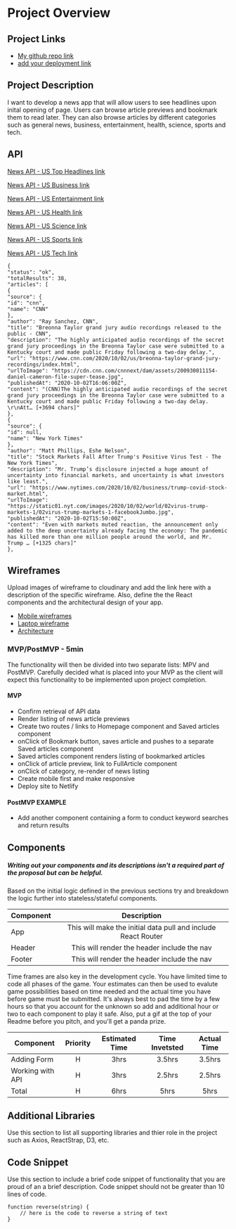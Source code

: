 # Project Overview

## Project Links

- [My github repo link](https://github.com/kimrass14/project2-react)
- [add your deployment link]()

## Project Description

I want to develop a news app that will allow users to see headlines upon inital opening of page. Users can browse article previews and bookmark them to read later. They can also browse articles by different categories such as general news, business, entertainment, health, science, sports and tech.

## API

[News API - US Top Headlines link](https://newsapi.org/v2/top-headlines?country=us&apiKey=55b8ac4b6e5941b4b92ffeaa3700fe53)

[News API - US Business link](https://newsapi.org/v2/top-headlines?country=us&category=business&apiKey=55b8ac4b6e5941b4b92ffeaa3700fe53)

[News API - US Entertainment link](https://newsapi.org/v2/top-headlines?country=us&category=entertainment&apiKey=55b8ac4b6e5941b4b92ffeaa3700fe53)

[News API - US Health link](https://newsapi.org/v2/top-headlines?country=us&category=health&apiKey=55b8ac4b6e5941b4b92ffeaa3700fe53)

[News API - US Science link](https://newsapi.org/v2/top-headlines?country=us&category=science&apiKey=55b8ac4b6e5941b4b92ffeaa3700fe53)

[News API - US Sports link](https://newsapi.org/v2/top-headlines?country=us&category=sports&apiKey=55b8ac4b6e5941b4b92ffeaa3700fe53)

[News API - US Tech link](https://newsapi.org/v2/top-headlines?country=us&category=technology&apiKey=55b8ac4b6e5941b4b92ffeaa3700fe53)

```
{
"status": "ok",
"totalResults": 38,
"articles": [
{
"source": {
"id": "cnn",
"name": "CNN"
},
"author": "Ray Sanchez, CNN",
"title": "Breonna Taylor grand jury audio recordings released to the public - CNN",
"description": "The highly anticipated audio recordings of the secret grand jury proceedings in the Breonna Taylor case were submitted to a Kentucky court and made public Friday following a two-day delay.",
"url": "https://www.cnn.com/2020/10/02/us/breonna-taylor-grand-jury-recordings/index.html",
"urlToImage": "https://cdn.cnn.com/cnnnext/dam/assets/200930011154-daniel-cameron-file-super-tease.jpg",
"publishedAt": "2020-10-02T16:06:00Z",
"content": "(CNN)The highly anticipated audio recordings of the secret grand jury proceedings in the Breonna Taylor case were submitted to a Kentucky court and made public Friday following a two-day delay. \r\nAtt… [+3694 chars]"
},
{
"source": {
"id": null,
"name": "New York Times"
},
"author": "Matt Phillips, Eshe Nelson",
"title": "Stock Markets Fall After Trump's Positive Virus Test - The New York Times",
"description": "Mr. Trump’s disclosure injected a huge amount of uncertainty into financial markets, and uncertainty is what investors like least.",
"url": "https://www.nytimes.com/2020/10/02/business/trump-covid-stock-market.html",
"urlToImage": "https://static01.nyt.com/images/2020/10/02/world/02virus-trump-markets-1/02virus-trump-markets-1-facebookJumbo.jpg",
"publishedAt": "2020-10-02T15:50:00Z",
"content": "Even with markets muted reaction, the announcement only added to the deep uncertainty already facing the economy: The pandemic has killed more than one million people around the world, and Mr. Trump … [+1325 chars]"
},
```


## Wireframes

Upload images of wireframe to cloudinary and add the link here with a description of the specific wireframe. Also, define the the React components and the architectural design of your app.

- [Mobile wireframes](https://res.cloudinary.com/dzxytz23k/image/upload/v1601663309/SEI%20-%20Project%202/IMG-3794_so8m9z.jpg)
- [Laptop wireframe](https://res.cloudinary.com/dzxytz23k/image/upload/v1601663309/SEI%20-%20Project%202/IMG-3795_idmfjl.jpg)
- [Architecture](https://docs.google.com/drawings/d/1pzxqIVePfGaewHMTGc26Aj93EXsJi5kyexUHAKjm7Bk/edit?usp=sharing)


### MVP/PostMVP - 5min

The functionality will then be divided into two separate lists: MPV and PostMVP.  Carefully decided what is placed into your MVP as the client will expect this functionality to be implemented upon project completion.  

#### MVP
- Confirm retrieval of API data
- Render listing of news article previews
- Create two routes / links to Homepage component and Saved articles component
- onClick of Bookmark button, saves article and pushes to a separate Saved articles component
- Saved articles component renders listing of bookmarked articles
- onClick of article preview, link to FullArticle component
- onClick of category, re-render of news listing
- Create mobile first and make responsive
- Deploy site to Netlify

#### PostMVP EXAMPLE

- Add another component containing a form to conduct keyword searches and return results

## Components
##### Writing out your components and its descriptions isn't a required part of the proposal but can be helpful.

Based on the initial logic defined in the previous sections try and breakdown the logic further into stateless/stateful components. 

| Component | Description | 
| --- | :---: |  
| App | This will make the initial data pull and include React Router| 
| Header | This will render the header include the nav | 
| Footer | This will render the header include the nav | 


Time frames are also key in the development cycle.  You have limited time to code all phases of the game.  Your estimates can then be used to evalute game possibilities based on time needed and the actual time you have before game must be submitted. It's always best to pad the time by a few hours so that you account for the unknown so add and additional hour or two to each component to play it safe. Also, put a gif at the top of your Readme before you pitch, and you'll get a panda prize.

| Component | Priority | Estimated Time | Time Invetsted | Actual Time |
| --- | :---: |  :---: | :---: | :---: |
| Adding Form | H | 3hrs| 3.5hrs | 3.5hrs |
| Working with API | H | 3hrs| 2.5hrs | 2.5hrs |
| Total | H | 6hrs| 5hrs | 5hrs |

## Additional Libraries
 Use this section to list all supporting libraries and thier role in the project such as Axios, ReactStrap, D3, etc. 

## Code Snippet

Use this section to include a brief code snippet of functionality that you are proud of an a brief description.  Code snippet should not be greater than 10 lines of code. 

```
function reverse(string) {
	// here is the code to reverse a string of text
}
```
